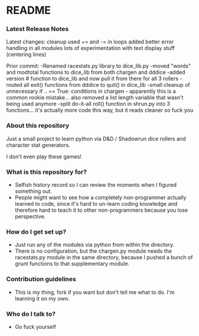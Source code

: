 # README #

### Latest Release Notes ###
Latest changes:
cleanup
used += and -= in loops
added better error handling in all modules
lots of experimentation with text display stuff (centering lines)

Prior commit:
-Renamed racestats.py library to dice_lib.py
-moved "words" and modtotal functions to dice_lib from both chargen and dddice
-added version # function to dice_lib and now pull it from there for all 3 rollers
-routed all exit() functions from dddice to quit() in dice_lib
-small cleanup of unnecessary if .. == True: conditions in chargen - apparently this is a common rookie mistake... also removed a list length variable that wasn't being used anymore
-split do-it-all roll() function in shrun.py into 3 functions... it's actually more code this way, but it reads cleaner so fuck you

### About this repository ###
Just a small project to learn python via D&D / Shadowrun dice rollers and character stat generators.

I don't even play these games!

### What is this repository for? ###

* Selfish history record so I can review the moments when I figured something out.
* People might want to see how a completely non-programmer actually learned to code, since it's hard to un-learn coding knowledge and therefore hard to teach it to other non-programmers because you lose perspective.

### How do I get set up? ###

* Just run any of the modules via python from within the directory.
* There is no configuration, but the chargen.py module needs the racestats.py module in the same directory, because I pushed a bunch of grunt functions to that supplementary module.

### Contribution guidelines ###

* This is my thing, fork if you want but don't tell me what to do. I'm learning it on my own.

### Who do I talk to? ###

* Go fuck yourself